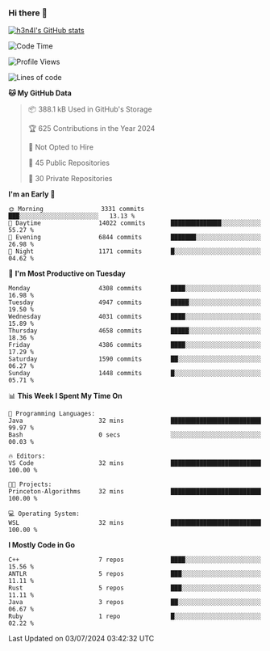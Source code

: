 ### Hi there 👋

[![h3n4l's GitHub stats](https://github-readme-stats.vercel.app/api?username=h3n4l&count_private=true&show_icons=true&theme=radical)](https://github.com/h3n4l/github-readme-stats)

<!--START_SECTION:waka-->
![Code Time](http://img.shields.io/badge/Code%20Time-1%2C882%20hrs%2020%20mins-blue)

![Profile Views](http://img.shields.io/badge/Profile%20Views-1-blue)

![Lines of code](https://img.shields.io/badge/From%20Hello%20World%20I%27ve%20Written-10.0%20million%20lines%20of%20code-blue)

**🐱 My GitHub Data** 

> 📦 388.1 kB Used in GitHub's Storage 
 > 
> 🏆 625 Contributions in the Year 2024
 > 
> 🚫 Not Opted to Hire
 > 
> 📜 45 Public Repositories 
 > 
> 🔑 30 Private Repositories 
 > 
**I'm an Early 🐤** 

```text
🌞 Morning                3331 commits        ███░░░░░░░░░░░░░░░░░░░░░░   13.13 % 
🌆 Daytime                14022 commits       ██████████████░░░░░░░░░░░   55.27 % 
🌃 Evening                6844 commits        ███████░░░░░░░░░░░░░░░░░░   26.98 % 
🌙 Night                  1171 commits        █░░░░░░░░░░░░░░░░░░░░░░░░   04.62 % 
```
📅 **I'm Most Productive on Tuesday** 

```text
Monday                   4308 commits        ████░░░░░░░░░░░░░░░░░░░░░   16.98 % 
Tuesday                  4947 commits        █████░░░░░░░░░░░░░░░░░░░░   19.50 % 
Wednesday                4031 commits        ████░░░░░░░░░░░░░░░░░░░░░   15.89 % 
Thursday                 4658 commits        █████░░░░░░░░░░░░░░░░░░░░   18.36 % 
Friday                   4386 commits        ████░░░░░░░░░░░░░░░░░░░░░   17.29 % 
Saturday                 1590 commits        ██░░░░░░░░░░░░░░░░░░░░░░░   06.27 % 
Sunday                   1448 commits        █░░░░░░░░░░░░░░░░░░░░░░░░   05.71 % 
```


📊 **This Week I Spent My Time On** 

```text
💬 Programming Languages: 
Java                     32 mins             █████████████████████████   99.97 % 
Bash                     0 secs              ░░░░░░░░░░░░░░░░░░░░░░░░░   00.03 % 

🔥 Editors: 
VS Code                  32 mins             █████████████████████████   100.00 % 

🐱‍💻 Projects: 
Princeton-Algorithms     32 mins             █████████████████████████   100.00 % 

💻 Operating System: 
WSL                      32 mins             █████████████████████████   100.00 % 
```

**I Mostly Code in Go** 

```text
C++                      7 repos             ████░░░░░░░░░░░░░░░░░░░░░   15.56 % 
ANTLR                    5 repos             ███░░░░░░░░░░░░░░░░░░░░░░   11.11 % 
Rust                     5 repos             ███░░░░░░░░░░░░░░░░░░░░░░   11.11 % 
Java                     3 repos             ██░░░░░░░░░░░░░░░░░░░░░░░   06.67 % 
Ruby                     1 repo              █░░░░░░░░░░░░░░░░░░░░░░░░   02.22 % 
```




 Last Updated on 03/07/2024 03:42:32 UTC
<!--END_SECTION:waka-->

